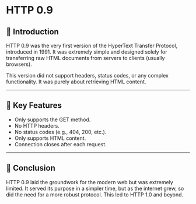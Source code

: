 # HTTP 0.9

## 📌 Introduction
HTTP 0.9 was the very first version of the HyperText Transfer Protocol, introduced in 1991. It was extremely simple and designed solely for transferring raw HTML documents from servers to clients (usually browsers). 

This version did not support headers, status codes, or any complex functionality. It was purely about retrieving HTML content.

---

## 🚀 Key Features
- Only supports the GET method.
- No HTTP headers.
- No status codes (e.g., 404, 200, etc.).
- Only supports HTML content.
- Connection closes after each request.

---

## 🧾 Conclusion
HTTP 0.9 laid the groundwork for the modern web but was extremely limited. It served its purpose in a simpler time, but as the internet grew, so did the need for a more robust protocol. This led to HTTP 1.0 and beyond.

